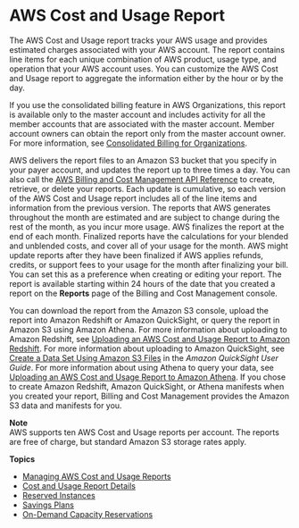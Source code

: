 # AWS Cost and Usage Report<a name="billing-reports-costusage"></a>

The AWS Cost and Usage report tracks your AWS usage and provides estimated charges associated with your AWS account\. The report contains line items for each unique combination of AWS product, usage type, and operation that your AWS account uses\. You can customize the AWS Cost and Usage report to aggregate the information either by the hour or by the day\. 

If you use the consolidated billing feature in AWS Organizations, this report is available only to the master account and includes activity for all the member accounts that are associated with the master account\. Member account owners can obtain the report only from the master account owner\. For more information, see [Consolidated Billing for Organizations](consolidated-billing.md)\.

AWS delivers the report files to an Amazon S3 bucket that you specify in your payer account, and updates the report up to three times a day\. You can also call the [AWS Billing and Cost Management API Reference](https://docs.aws.amazon.com/aws-cost-management/latest/APIReference/) to create, retrieve, or delete your reports\.   Each update is cumulative, so each version of the AWS Cost and Usage report includes all of the line items and information from the previous version\. The reports that AWS generates throughout the month are estimated and are subject to change during the rest of the month, as you incur more usage\. AWS finalizes the report at the end of each month\. Finalized reports have the calculations for your blended and unblended costs, and cover all of your usage for the month\. AWS might update reports after they have been finalized if AWS applies refunds, credits, or support fees to your usage for the month after finalizing your bill\. You can set this as a preference when creating or editing your report\. The report is available starting within 24 hours of the date that you created a report on the **Reports** page of the Billing and Cost Management console\. 

You can download the report from the Amazon S3 console, upload the report into Amazon Redshift or Amazon QuickSight, or query the report in Amazon S3 using Amazon Athena\. For more information about uploading to Amazon Redshift, see [Uploading an AWS Cost and Usage Report to Amazon Redshift](billing-reports-costusage-upload.md)\. For more information about uploading to Amazon QuickSight, see [Create a Data Set Using Amazon S3 Files](https://docs.aws.amazon.com/quicksight/latest/user/create-a-data-set-s3.html) in the *Amazon QuickSight User Guide*\. For more information about using Athena to query your data, see [Uploading an AWS Cost and Usage Report to Amazon Athena](athena.md)\. If you chose to create Amazon Redshift, Amazon QuickSight, or Athena manifests when you created your report, Billing and Cost Management provides the Amazon S3 data and manifests for you\.

**Note**  
AWS supports ten AWS Cost and Usage reports per account\. The reports are free of charge, but standard Amazon S3 storage rates apply\. 

**Topics**
+ [Managing AWS Cost and Usage Reports](billing-reports-costusage-managing.md)
+ [Cost and Usage Report Details](billing-reports-costusage-details.md)
+ [Reserved Instances](billing-reports-costusage-ri.md)
+ [Savings Plans](billing-reports-costusage-sp.md)
+ [On\-Demand Capacity Reservations](billing-reports-costusage-cr.md)